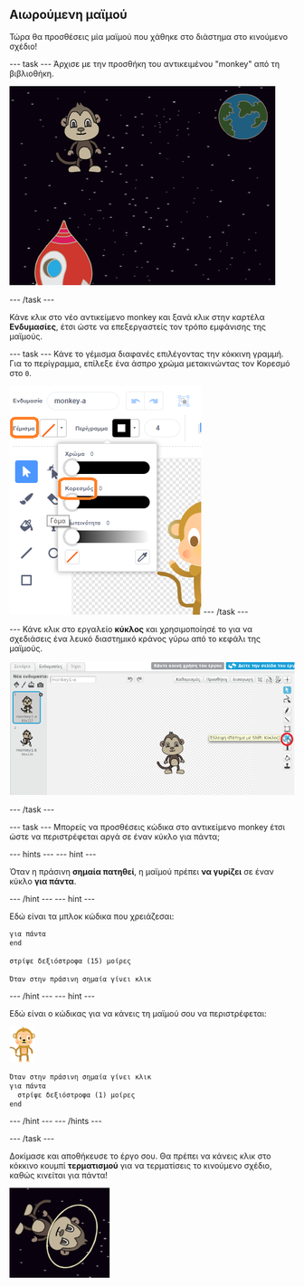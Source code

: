 ## Αιωρούμενη μαϊμού

Τώρα θα προσθέσεις μία μαϊμού που χάθηκε στο διάστημα στο κινούμενο σχέδιο!

--- task --- Άρχισε με την προσθήκη του αντικειμένου "monkey" από τη βιβλιοθήκη.

![Προσθέτοντας ένα αντικείμενο μαϊμού](images/space-monkey-sprite.png)

--- /task ---

Κάνε κλικ στο νέο αντικείμενο monkey και ξανά κλικ στην καρτέλα **Ενδυμασίες**, έτσι ώστε να επεξεργαστείς τον τρόπο εμφάνισης της μαϊμούς.

--- task --- Κάνε το γέμισμα διαφανές επιλέγοντας την κόκκινη γραμμή. Για το περίγραμμα, επίλεξε ένα άσπρο χρώμα μετακινώντας τον Κορεσμό στο `0`.

![Δημιούργησε άσπρο χρώμα](images/make-white.png) --- /task ---

--- Κάνε κλικ στο εργαλείο **κύκλος** και χρησιμοποίησέ το για να σχεδιάσεις ένα λευκό διαστημικό κράνος γύρω από το κεφάλι της μαϊμούς.

![Διαστημικό κράνος μαϊμούς](images/space-monkey-edit.png)

--- /task ---

--- task --- Μπορείς να προσθέσεις κώδικα στο αντικείμενο monkey έτσι ώστε να περιστρέφεται αργά σε έναν κύκλο για πάντα;

--- hints ---
 --- hint ---

Όταν η πράσινη **σημαία πατηθεί**, η μαϊμού πρέπει **να γυρίζει** σε έναν κύκλο **για πάντα**.

--- /hint --- --- hint ---

Εδώ είναι τα μπλοκ κώδικα που χρειάζεσαι:

```blocks3
για πάντα
end

στρίψε δεξιόστροφα (15) μοίρες

Όταν στην πράσινη σημαία γίνει κλικ
```

--- /hint --- --- hint ---

Εδώ είναι ο κώδικας για να κάνεις τη μαϊμού σου να περιστρέφεται:

![Αντικείμενο μαϊμού](images/sprite-monkey.png)

```blocks3
Όταν στην πράσινη σημαία γίνει κλικ
για πάντα 
  στρίψε δεξιόστροφα (1) μοίρες
end
```

--- /hint --- --- /hints ---

--- /task ---

Δοκίμασε και αποθήκευσε το έργο σου. Θα πρέπει να κάνεις κλικ στο κόκκινο κουμπί **τερματισμού** για να τερματίσεις το κινούμενο σχέδιο, καθώς κινείται για πάντα!

![Δοκίμασε την περιστρεφόμενη μαϊμού](images/space-spin-test.png)